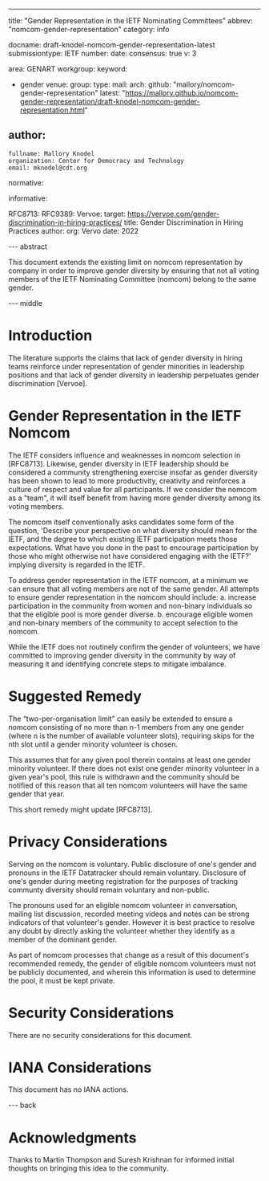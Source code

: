 ---
title: "Gender Representation in the IETF Nominating Committees"
abbrev: "nomcom-gender-representation"
category: info


docname: draft-knodel-nomcom-gender-representation-latest
submissiontype: IETF
number:
date:
consensus: true
v: 3

area: GENART
workgroup: 
keyword:
 - gender
venue:
  group: 
  type: 
  mail: 
  arch: 
  github: "mallory/nomcom-gender-representation"
  latest: "https://mallory.github.io/nomcom-gender-representation/draft-knodel-nomcom-gender-representation.html"


author:
 -
    fullname: Mallory Knodel
    organization: Center for Democracy and Technology
    email: mknodel@cdt.org

normative:

informative:

  RFC8713:
  RFC9389:
  Vervoe:
    target: https://vervoe.com/gender-discrimination-in-hiring-practices/
    title: Gender Discrimination in Hiring Practices
    author:
      org: Vervo
    date: 2022

--- abstract

This document extends the existing limit on nomcom representation by company in order to improve gender diversity by ensuring that not all voting members of the IETF Nominating Committee (nomcom) belong to the same gender.

--- middle

# Introduction

The literature supports the claims that lack of gender diversity in hiring teams reinforce under representation of gender minorities in leadership positions and that lack of gender diversity in leadership perpetuates gender discrimination [Vervoe].

# Gender Representation in the IETF Nomcom

The IETF considers influence and weaknesses in nomcom selection in [RFC8713]. Likewise, gender diversity in IETF leadership should be considered a community strengthening exercise insofar as gender diversity has been shown to lead to more productivity, creativity and reinforces a culture of respect and value for all participants. If we consider the nomcom as a "team", it will itself benefit from having more gender diversity among its voting members.

The nomcom itself conventionally asks candidates some form of the question, 'Describe your perspective on what diversity should mean for the IETF, and the degree to which existing IETF participation meets those expectations. What have you done in the past to encourage participation by those who might otherwise not have considered engaging with the IETF?' implying diversity is regarded in the IETF.

To address gender representation in the IETF nomcom, at a minimum we can ensure that all voting members are not of the same gender. All attempts to ensure gender representation in the nomcom should include:
    a. increase participation in the community from women and non-binary individuals so that the eligible pool is more gender diverse.
    b. encourage eligible women and non-binary members of the community to accept selection to the nomcom.

While the IETF does not routinely confirm the gender of volunteers, we have committed to improving gender diversity in the community by way of measuring it and identifying concrete steps to mitigate imbalance.

# Suggested Remedy

The “two-per-organisation limit” can easily be extended to ensure a nomcom consisting of no more than n-1 members from any one gender (where n is the number of available volunteer slots), requiring skips for the nth slot until a gender minority volunteer is chosen.

This assumes that for any given pool therein contains at least one gender minority volunteer. If there does not exist one gender minority volunteer in a given year's pool, this rule is withdrawn and the community should be notified of this reason that all ten nomcom volunteers will have the same gender that year.

This short remedy might update [RFC8713].

# Privacy Considerations

Serving on the nomcom is voluntary. Public disclosure of one's gender and pronouns in the IETF Datatracker should remain voluntary. Disclosure of one's gender during meeting registration for the purposes of tracking communty diversity should remain voluntary and non-public.

The pronouns used for an eligible nomcom volunteer in conversation, mailing list discussion, recorded meeting videos and notes can be strong indicators of that volunteer's gender. However it is best practice to resolve any doubt by directly asking the volunteer whether they identify as a member of the dominant gender.

As part of nomcom processes that change as a result of this document's recommended remedy, the gender of eligible nomcom volunteers must not be publicly documented, and wherein this information is used to determine the pool, it must be kept private.

# Security Considerations

There are no security considerations for this document.

# IANA Considerations

This document has no IANA actions.

--- back

# Acknowledgments

Thanks to Martin Thompson and Suresh Krishnan for informed initial thoughts on bringing this idea to the community.
